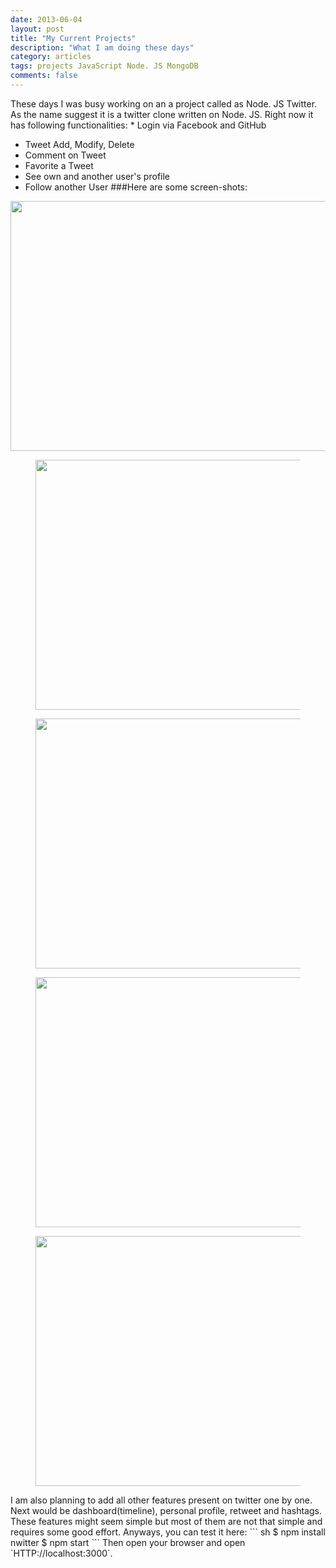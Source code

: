 ```yaml
---
date: 2013-06-04
layout: post
title: "My Current Projects"
description: "What I am doing these days"
category: articles
tags: projects JavaScript Node. JS MongoDB
comments: false
--- 
```


These days I was busy working on an a project called as Node. JS Twitter.
As the name suggest it is a twitter clone written on Node. JS. Right now it has following functionalities: * Login via Facebook and GitHub
* Tweet Add, Modify, Delete
* Comment on Tweet
* Favorite a Tweet
* See own and another user's profile
* Follow another User ###Here are some screen-shots: <figure>
<img src="HTTP://vinitkumar.me/images/twitter. png" height="400" width="640">
</figure> <figure> <img src="HTTP://vinitkumar. me/images/twitter2.png" height="400" width="640">
</figure> <figure> <img src="HTTP://vinitkumar. me/images/twitter3.png" height="400" width="640">
</figure> <figure> <img src="HTTP://vinitkumar. me/images/twitter4.png" height="400" width="640">
</figure> <figure> <img src="HTTP://vinitkumar. me/images/twitter5.png" height="400" width="640">
</figure> I am also planning to add all other features present on twitter one by one. Next would be dashboard(timeline), personal profile, retweet and hashtags. These features might seem simple but most of them are not that simple and requires some good effort.
Anyways, you can test it here:
``` sh
$ npm install nwitter
$ npm start
```
Then open your browser and open `HTTP://localhost:3000`.

